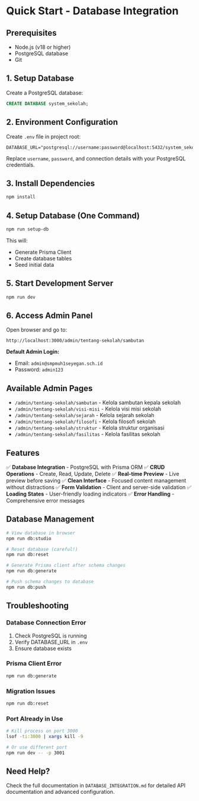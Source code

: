 # Quick Start - Database Integration

## Prerequisites

- Node.js (v18 or higher)
- PostgreSQL database
- Git

## 1. Setup Database

Create a PostgreSQL database:
```sql
CREATE DATABASE system_sekolah;
```

## 2. Environment Configuration

Create `.env` file in project root:
```env
DATABASE_URL="postgresql://username:password@localhost:5432/system_sekolah"
```

Replace `username`, `password`, and connection details with your PostgreSQL credentials.

## 3. Install Dependencies

```bash
npm install
```

## 4. Setup Database (One Command)

```bash
npm run setup-db
```

This will:
- Generate Prisma Client
- Create database tables
- Seed initial data

## 5. Start Development Server

```bash
npm run dev
```

## 6. Access Admin Panel

Open browser and go to:
```
http://localhost:3000/admin/tentang-sekolah/sambutan
```

**Default Admin Login:**
- Email: `admin@smpmuh1seyegan.sch.id`
- Password: `admin123`

## Available Admin Pages

- `/admin/tentang-sekolah/sambutan` - Kelola sambutan kepala sekolah
- `/admin/tentang-sekolah/visi-misi` - Kelola visi misi sekolah
- `/admin/tentang-sekolah/sejarah` - Kelola sejarah sekolah
- `/admin/tentang-sekolah/filosofi` - Kelola filosofi sekolah
- `/admin/tentang-sekolah/struktur` - Kelola struktur organisasi
- `/admin/tentang-sekolah/fasilitas` - Kelola fasilitas sekolah

## Features

✅ **Database Integration** - PostgreSQL with Prisma ORM
✅ **CRUD Operations** - Create, Read, Update, Delete
✅ **Real-time Preview** - Live preview before saving
✅ **Clean Interface** - Focused content management without distractions
✅ **Form Validation** - Client and server-side validation
✅ **Loading States** - User-friendly loading indicators
✅ **Error Handling** - Comprehensive error messages

## Database Management

```bash
# View database in browser
npm run db:studio

# Reset database (careful!)
npm run db:reset

# Generate Prisma client after schema changes
npm run db:generate

# Push schema changes to database
npm run db:push
```

## Troubleshooting

### Database Connection Error
1. Check PostgreSQL is running
2. Verify DATABASE_URL in `.env`
3. Ensure database exists

### Prisma Client Error
```bash
npm run db:generate
```

### Migration Issues
```bash
npm run db:reset
```

### Port Already in Use
```bash
# Kill process on port 3000
lsof -ti:3000 | xargs kill -9

# Or use different port
npm run dev -- -p 3001
```

## Need Help?

Check the full documentation in `DATABASE_INTEGRATION.md` for detailed API documentation and advanced configuration.